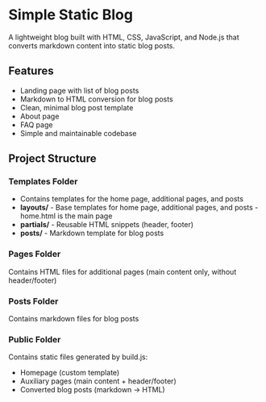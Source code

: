 # Simple Static Blog

A lightweight blog built with HTML, CSS, JavaScript, and Node.js that converts markdown content into static blog posts.

## Features
- Landing page with list of blog posts
- Markdown to HTML conversion for blog posts
- Clean, minimal blog post template
- About page
- FAQ page
- Simple and maintainable codebase

## Project Structure

### Templates Folder
- Contains templates for the home page, additional pages, and posts
- **layouts/** - Base templates for home page, additional pages, and posts
    -home.html is the main page
- **partials/** - Reusable HTML snippets (header, footer)
- **posts/** - Markdown template for blog posts

### Pages Folder
Contains HTML files for additional pages (main content only, without header/footer)

### Posts Folder
Contains markdown files for blog posts

### Public Folder
Contains static files generated by build.js:
- Homepage (custom template)
- Auxiliary pages (main content + header/footer)
- Converted blog posts (markdown → HTML)